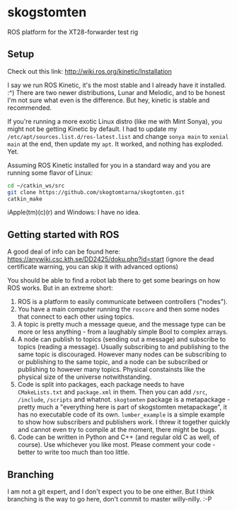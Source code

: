 # skogstomten
ROS platform for the XT28-forwarder test rig

## Setup
Check out this link: http://wiki.ros.org/kinetic/Installation

I say we run ROS Kinetic, it's the most stable and I already have it installed. :^) There are two newer distributions, Lunar and Melodic, and to be honest I'm not sure what even is the difference. But hey, kinetic is stable and recommended.

If you're running a more exotic Linux distro (like me with Mint Sonya), you might not be getting Kinetic by default. I had to update my ```/etc/apt/sources.list.d/ros-latest.list``` and change ```sonya main``` to ```xenial main``` at the end, then update my ```apt```. It worked, and nothing has exploded. Yet.

Assuming ROS Kinetic installed for you in a standard way and you are running some flavor of Linux:
```bash
cd ~/catkin_ws/src
git clone https://github.com/skogtomtarna/skogtomten.git
catkin_make
```
iApple(tm)(c)(r) and Windows: I have no idea.

## Getting started with ROS
A good deal of info can be found here: https://anywiki.csc.kth.se/DD2425/doku.php?id=start (ignore the dead certificate warning, you can skip it with advanced options)

You should be able to find a robot lab there to get some bearings on how ROS works. But in an extreme short:
1. ROS is a platform to easily communicate between controllers ("nodes").
2. You have a main computer running the ```roscore``` and then some nodes that connect to each other using topics.
3. A topic is pretty much a message queue, and the message type can be more or less anything - from a laughably simple Bool to complex arrays.
4. A node can publish to topics (sending out a message) and subscribe to topics (reading a message). Usually subscribing to and publishing to the same topic is discouraged. However many nodes can be subscribing to or publishing to the same topic, and a node can be subscribed or publishing to however many topics. Physical constainsts like the physical size of the universe notwithstanding.
5. Code is split into packages, each package needs to have ```CMakeLists.txt``` and ```package.xml``` in them. Then you can add ```/src```, ```/include```, ```/scripts``` and whatnot. ```skogtomten``` package is a metapackage - pretty much a "everything here is part of skogstomten metapackage", it has no executable code of its own. ```lumber_example``` is a simple example to show how subscribers and publishers work. I threw it together quickly and cannot even try to compile at the moment, there might be bugs.
6. Code can be written in Python and C++ (and regular old C as well, of course). Use whichever you like most. Please comment your code - better to write too much than too little.


## Branching
I am not a git expert, and I don't expect you to be one either. But I think branching is the way to go here, don't commit to master willy-nilly. :-P
